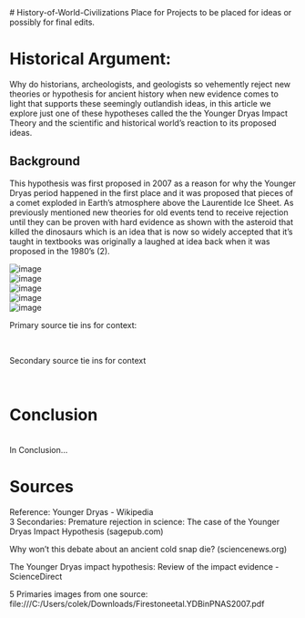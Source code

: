 <!DOCTYPE html>
<html> 
<head>   # History-of-World-Civilizations
Place for Projects to be placed for ideas or possibly for final edits.
</head>
 <title> Younger Dryas Impact Theory </title>

<body>
<h1> Historical Argument: </h1>
<p>  Why do historians, archeologists, and geologists so vehemently reject new theories or hypothesis for ancient history when new evidence comes to light that supports these seemingly outlandish ideas, in this article we explore just one of these hypotheses called the the Younger Dryas Impact Theory and the scientific and historical world’s reaction to its proposed ideas.

<h2> Background </h2>
This hypothesis was first proposed in 2007 as a reason for why the Younger Dryas period happened in the first place and it was proposed that pieces of a comet exploded in Earth’s atmosphere above the Laurentide Ice Sheet. As previously mentioned new theories for old events tend to receive rejection until they can be proven with hard evidence as shown with the asteroid that killed the dinosaurs which is an idea that is now so widely accepted that it’s taught in textbooks was originally a laughed at idea back when it was proposed in the 1980’s (2). 
</p>

  

 ![image](https://github.com/colekightlinger/History-of-World-Civilizations/assets/25617747/825ee763-3c98-45fa-9bb2-8305e5b4f590) 
  <br>
 ![image](https://github.com/colekightlinger/History-of-World-Civilizations/assets/25617747/09e12600-3d6b-4cbb-85f3-31d977a3ffd5)
 <br>
 ![image](https://github.com/colekightlinger/History-of-World-Civilizations/assets/25617747/5cf885dd-30a5-46f1-95bf-81cbb3b6a972)
 <br>
 ![image](https://github.com/colekightlinger/History-of-World-Civilizations/assets/25617747/36e7c56f-7c31-4521-aea7-4b3f0ef5856f)
 <br>
  ![image](https://github.com/colekightlinger/History-of-World-Civilizations/assets/25617747/19a2bcc6-5bb9-4863-a384-9bff05ea64be)
 <br>
 

Primary source tie ins for context: 

<br> 

Secondary source tie ins for context


<br>




<h1> Conclusion </h1>
<br> In Conclusion... 




  

<h1> Sources </h1>

Reference: Younger Dryas - Wikipedia 
<br>
  3 Secondaries: Premature rejection in science: The case of the Younger Dryas Impact Hypothesis (sagepub.com)

Why won’t this debate about an ancient cold snap die? (sciencenews.org)

The Younger Dryas impact hypothesis: Review of the impact evidence - ScienceDirect

  5 Primaries images from one source: file:///C:/Users/colek/Downloads/Firestoneetal.YDBinPNAS2007.pdf 
</body>
</html>
